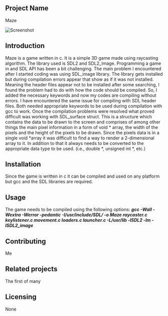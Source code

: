 ## Project Name
Maze

![Screenshot](https://github.com/abrhamendale/maze_using_c/pics/screen3.jpg)
## Introduction
Maze is a game written in c. It is a simple 3D game made using raycasting algorithm. The library used is SDL2 and SDL2_Image. Programming a game in and SDL API has been a bit challenging. The main problem I encountered after I started coding was using SDL_image library. The library gets installed but during compilation errors appear that show as if it was not installed. Meaning the header files appear not to be installed after some searching, I found the problem had to do with how the code should be compiled. So, I added the necessary keywords and now my codes are compiling without errors. I have encountered the same issue for compiling with SDL header files. Both needed appropriate keywords to be used during compilation with gcc to work. Once the compilation problems were resolved what proved difficult was working with SDL_surface struct. This is a structure which contains the data to be drawn to the screen and comprises of among other things the main pixel information in a form of void * array, the width of the pixels and the height of the pixels to be drawn. Since the pixels data is in a single void *array it was difficult to find a way to render a 2-dimensional array to it. In addition to that it always needs to be converted to the appropriate data type to be used. (i.e., double *, unsigned int *, etc.)
## Installation
Since the game is written in c it can be compiled and used on any platform but gcc and the SDL libraries are required.
## Usage
The game needs to be compiled using the following options:
***gcc -Wall -Wextra -Werror -pedantic -I/usr/include/SDL/ -o Maze raycaster.c keylistener.c movement.c loaders.c launcher.c -L/usr/lib -lSDL2 -lm -lSDL2_image***
## Contributing
Me
## Related projects
The first of many
## Licensing
None
